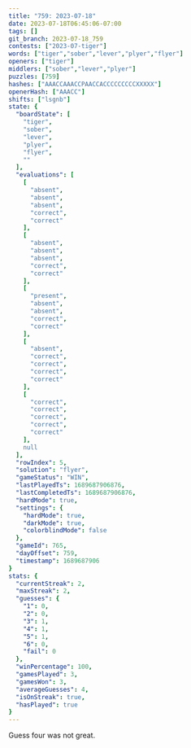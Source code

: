 ```yaml
---
title: "759: 2023-07-18"
date: 2023-07-18T06:45:06-07:00
tags: []
git_branch: 2023-07-18_759
contests: ["2023-07-tiger"]
words: ["tiger","sober","lever","plyer","flyer"]
openers: ["tiger"]
middlers: ["sober","lever","plyer"]
puzzles: [759]
hashes: ["AAACCAAACCPAACCACCCCCCCCCXXXXX"]
openerHash: ["AAACC"]
shifts: ["lsgnb"]
state: {
  "boardState": [
    "tiger",
    "sober",
    "lever",
    "plyer",
    "flyer",
    ""
  ],
  "evaluations": [
    [
      "absent",
      "absent",
      "absent",
      "correct",
      "correct"
    ],
    [
      "absent",
      "absent",
      "absent",
      "correct",
      "correct"
    ],
    [
      "present",
      "absent",
      "absent",
      "correct",
      "correct"
    ],
    [
      "absent",
      "correct",
      "correct",
      "correct",
      "correct"
    ],
    [
      "correct",
      "correct",
      "correct",
      "correct",
      "correct"
    ],
    null
  ],
  "rowIndex": 5,
  "solution": "flyer",
  "gameStatus": "WIN",
  "lastPlayedTs": 1689687906876,
  "lastCompletedTs": 1689687906876,
  "hardMode": true,
  "settings": {
    "hardMode": true,
    "darkMode": true,
    "colorblindMode": false
  },
  "gameId": 765,
  "dayOffset": 759,
  "timestamp": 1689687906
}
stats: {
  "currentStreak": 2,
  "maxStreak": 2,
  "guesses": {
    "1": 0,
    "2": 0,
    "3": 1,
    "4": 1,
    "5": 1,
    "6": 0,
    "fail": 0
  },
  "winPercentage": 100,
  "gamesPlayed": 3,
  "gamesWon": 3,
  "averageGuesses": 4,
  "isOnStreak": true,
  "hasPlayed": true
}
---
```

<!-- more -->
Guess four was not great. 

